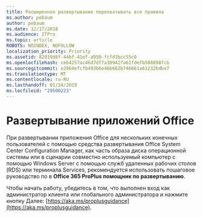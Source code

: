 ```yaml
---
title: Расширенное развертывание перехватывать все правила
ms.author: pebaum
author: pebaum
ms.date: 12/17/2018
ms.audience: ITPro
ms.topic: article
ROBOTS: NOINDEX, NOFOLLOW
localization_priority: Priority
ms.assetid: 82019d6f-44bf-41ef-a950-fcfd1bcc55c0
ms.openlocfilehash: ceb4257ac46d7df7a30942fa61fdefb588898fcb
ms.sourcegitcommit: e2864efcfb493b6e46b662b746661a61232bdba7
ms.translationtype: MT
ms.contentlocale: ru-RU
ms.lasthandoff: 01/24/2019
ms.locfileid: "29500223"
---
```

# <a name="deploy-office-apps"></a>Развертывание приложений Office

При развертывании приложения Office для нескольких конечных пользователей с помощью средства развертывания Office System Center Configuration Manager, как часть образа диска операционной системы или в сценарии совместно используемый компьютер с помощью Windows Server с помощью служб удаленных рабочих столов (RDS) или терминала Services, рекомендуется использовать пошаговое руководство по в **Office 365 ProPlus помощник по развертыванию**.
  
Чтобы начать работу, убедитесь в том, что выполнен вход как администратор клиента или глобального администратора и нажмите кнопку Далее: [https://aka.ms/proplusguidance](https://aka.ms/proplusguidance).
  

